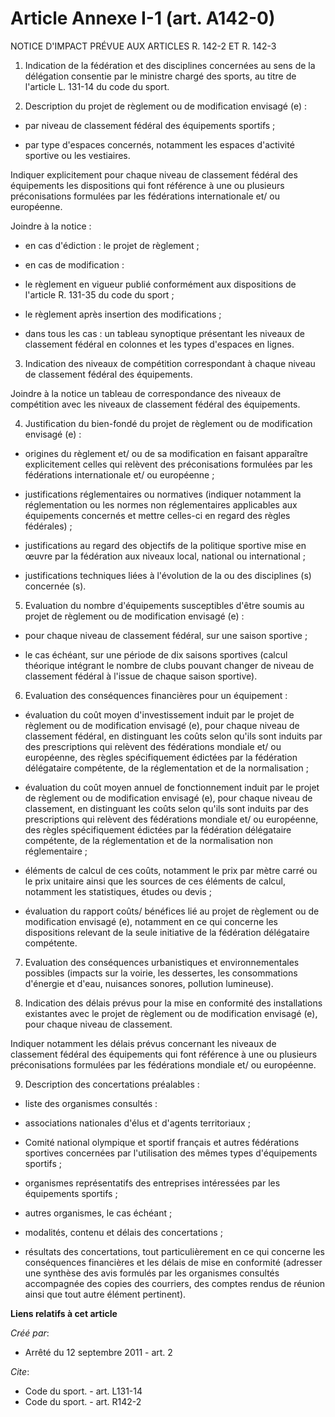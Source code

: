# Article Annexe I-1 (art. A142-0)

NOTICE D'IMPACT PRÉVUE AUX ARTICLES R. 142-2 ET R. 142-3 

1. Indication de la fédération et des disciplines concernées au sens de la délégation consentie par le ministre chargé des
sports, au titre de l'article L. 131-14 du code du sport. 

2. Description du projet de règlement ou de modification envisagé (e) :

- par niveau de classement fédéral des équipements sportifs ;

- par type d'espaces concernés, notamment les espaces d'activité sportive ou les vestiaires. 

Indiquer explicitement pour chaque niveau de classement fédéral des équipements les dispositions qui font référence à une ou
plusieurs préconisations formulées par les fédérations internationale et/ ou européenne. 

Joindre à la notice :

- en cas d'édiction : le projet de règlement ;

- en cas de modification :

- le règlement en vigueur publié conformément aux dispositions de l'article R. 131-35 du code du sport ;

- le règlement après insertion des modifications ;

- dans tous les cas : un tableau synoptique présentant les niveaux de classement fédéral en colonnes et les types d'espaces
en lignes. 

3. Indication des niveaux de compétition correspondant à chaque niveau de classement fédéral des équipements. 

Joindre à la notice un tableau de correspondance des niveaux de compétition avec les niveaux de classement fédéral des
équipements. 

4. Justification du bien-fondé du projet de règlement ou de modification envisagé (e) :

- origines du règlement et/ ou de sa modification en faisant apparaître explicitement celles qui relèvent des préconisations
formulées par les fédérations internationale et/ ou européenne ;

- justifications réglementaires ou normatives (indiquer notamment la réglementation ou les normes non réglementaires
applicables aux équipements concernés et mettre celles-ci en regard des règles fédérales) ;

- justifications au regard des objectifs de la politique sportive mise en œuvre par la fédération aux niveaux local, national
ou international ;

- justifications techniques liées à l'évolution de la ou des disciplines (s) concernée (s). 

5. Evaluation du nombre d'équipements susceptibles d'être soumis au projet de règlement ou de modification envisagé (e) :

- pour chaque niveau de classement fédéral, sur une saison sportive ;

- le cas échéant, sur une période de dix saisons sportives (calcul théorique intégrant le nombre de clubs pouvant changer de
niveau de classement fédéral à l'issue de chaque saison sportive). 

6. Evaluation des conséquences financières pour un équipement :

- évaluation du coût moyen d'investissement induit par le projet de règlement ou de modification envisagé (e), pour chaque
niveau de classement fédéral, en distinguant les coûts selon qu'ils sont induits par des prescriptions qui relèvent des
fédérations mondiale et/ ou européenne, des règles spécifiquement édictées par la fédération délégataire compétente, de la
réglementation et de la normalisation ;

- évaluation du coût moyen annuel de fonctionnement induit par le projet de règlement ou de modification envisagé (e), pour
chaque niveau de classement, en distinguant les coûts selon qu'ils sont induits par des prescriptions qui relèvent des
fédérations mondiale et/ ou européenne, des règles spécifiquement édictées par la fédération délégataire compétente, de la
réglementation et de la normalisation non réglementaire ;

- éléments de calcul de ces coûts, notamment le prix par mètre carré ou le prix unitaire ainsi que les sources de ces
éléments de calcul, notamment les statistiques, études ou devis ;

- évaluation du rapport coûts/ bénéfices lié au projet de règlement ou de modification envisagé (e), notamment en ce qui
concerne les dispositions relevant de la seule initiative de la fédération délégataire compétente. 

7. Evaluation des conséquences urbanistiques et environnementales possibles (impacts sur la voirie, les dessertes, les
consommations d'énergie et d'eau, nuisances sonores, pollution lumineuse). 

8. Indication des délais prévus pour la mise en conformité des installations existantes avec le projet de règlement ou de
modification envisagé (e), pour chaque niveau de classement. 

Indiquer notamment les délais prévus concernant les niveaux de classement fédéral des équipements qui font référence à une ou
plusieurs préconisations formulées par les fédérations mondiale et/ ou européenne. 

9. Description des concertations préalables :

- liste des organismes consultés :

- associations nationales d'élus et d'agents territoriaux ;

- Comité national olympique et sportif français et autres fédérations sportives concernées par l'utilisation des mêmes types
d'équipements sportifs ;

- organismes représentatifs des entreprises intéressées par les équipements sportifs ;

- autres organismes, le cas échéant ;

- modalités, contenu et délais des concertations ;

- résultats des concertations, tout particulièrement en ce qui concerne les conséquences financières et les délais de mise en
conformité (adresser une synthèse des avis formulés par les organismes consultés accompagnée des copies des courriers, des
comptes rendus de réunion ainsi que tout autre élément pertinent).

**Liens relatifs à cet article**

_Créé par_:

  - Arrêté du 12 septembre 2011 - art. 2

_Cite_:

  - Code du sport. - art. L131-14
  - Code du sport. - art. R142-2
